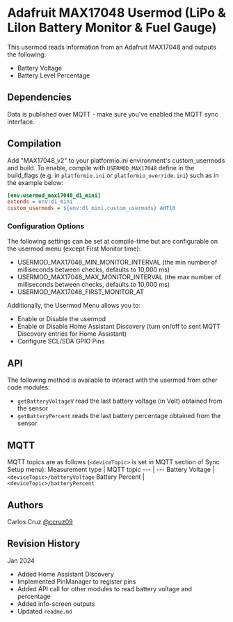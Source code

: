 # Adafruit MAX17048 Usermod (LiPo & LiIon Battery Monitor & Fuel Gauge)
This usermod reads information from an Adafruit MAX17048  and outputs the following:
- Battery Voltage
- Battery Level Percentage


## Dependencies
Data is published over MQTT - make sure you've enabled the MQTT sync interface.

## Compilation

Add "MAX17048_v2" to your platformio.ini environment's custom_usermods and build.
To enable, compile with `USERMOD_MAX17048` define in the build_flags (e.g. in `platformio.ini` or `platformio_override.ini`) such as in the example below:
```ini
[env:usermod_max17048_d1_mini]
extends = env:d1_mini
custom_usermods = ${env:d1_mini.custom_usermods} AHT10
```

### Configuration Options
The following settings can be set at compile-time but are configurable on the usermod menu (except First Monitor time):
- USERMOD_MAX17048_MIN_MONITOR_INTERVAL (the min number of milliseconds between checks, defaults to 10,000 ms)
- USERMOD_MAX17048_MAX_MONITOR_INTERVAL (the max number of milliseconds between checks, defaults to 10,000 ms)
- USERMOD_MAX17048_FIRST_MONITOR_AT


Additionally, the Usermod Menu allows you to:
- Enable or Disable the usermod
- Enable or Disable Home Assistant Discovery (turn on/off to sent MQTT Discovery entries for Home Assistant)
- Configure SCL/SDA GPIO Pins

## API
The following method is available to interact with the usermod from other code modules:
- `getBatteryVoltageV` read the last battery voltage (in Volt) obtained from the sensor
- `getBatteryPercent` reads the last battery percentage obtained from the sensor

## MQTT
MQTT topics are as follows (`<deviceTopic>` is set in MQTT section of Sync Setup menu):
Measurement type | MQTT topic
--- | ---
Battery Voltage | `<deviceTopic>/batteryVoltage`
Battery Percent | `<deviceTopic>/batteryPercent`

## Authors
Carlos Cruz [@ccruz09](https://github.com/ccruz09)


## Revision History
Jan 2024
- Added Home Assistant Discovery
- Implemented PinManager to register pins
- Added API call for other modules to read battery voltage and percentage
- Added info-screen outputs
- Updated `readme.md`